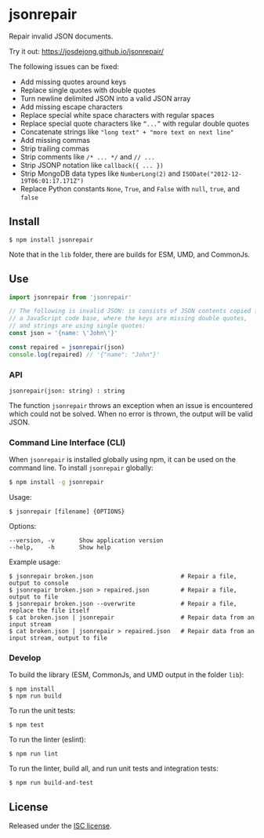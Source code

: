 # jsonrepair

Repair invalid JSON documents.

Try it out: https://josdejong.github.io/jsonrepair/

The following issues can be fixed:

- Add missing quotes around keys
- Replace single quotes with double quotes
- Turn newline delimited JSON into a valid JSON array
- Add missing escape characters
- Replace special white space characters with regular spaces
- Replace special quote characters like `“...”`  with regular double quotes
- Concatenate strings like `"long text" + "more text on next line"`
- Add missing commas
- Strip trailing commas
- Strip comments like `/* ... */` and `// ...`
- Strip JSONP notation like `callback({ ... })`
- Strip MongoDB data types like `NumberLong(2)` and `ISODate("2012-12-19T06:01:17.171Z")`
- Replace Python constants `None`, `True`, and `False` with `null`, `true`, and `false`


## Install

```
$ npm install jsonrepair
```

Note that in the `lib` folder, there are builds for ESM, UMD, and CommonJs.


## Use

```js
import jsonrepair from 'jsonrepair'

// The following is invalid JSON: is consists of JSON contents copied from 
// a JavaScript code base, where the keys are missing double quotes, 
// and strings are using single quotes:
const json = '{name: \'John\'}'

const repaired = jsonrepair(json)
console.log(repaired) // '{"name": "John"}'
```


### API

```
jsonrepair(json: string) : string
```

The function `jsonrepair` throws an exception when an issue is encountered
which could not be solved. When no error is thrown, the output will be valid JSON.


### Command Line Interface (CLI)

When `jsonrepair` is installed globally using npm, it can be used on the command line. To install `jsonrepair` globally:

```bash
$ npm install -g jsonrepair
```

Usage:

```
$ jsonrepair [filename] {OPTIONS}
```

Options:

```
--version, -v       Show application version
--help,    -h       Show help
```

Example usage:

```
$ jsonrepair broken.json                         # Repair a file, output to console
$ jsonrepair broken.json > repaired.json         # Repair a file, output to file
$ jsonrepair broken.json --overwrite             # Repair a file, replace the file itself
$ cat broken.json | jsonrepair                   # Repair data from an input stream
$ cat broken.json | jsonrepair > repaired.json   # Repair data from an input stream, output to file
```

### Develop

To build the library (ESM, CommonJs, and UMD output in the folder `lib`):

```
$ npm install 
$ npm run build
```

To run the unit tests:

```
$ npm test
```

To run the linter (eslint):

```
$ npm run lint
```

To run the linter, build all, and run unit tests and integration tests:

```
$ npm run build-and-test
```


## License

Released under the [ISC license](LICENSE.md).
